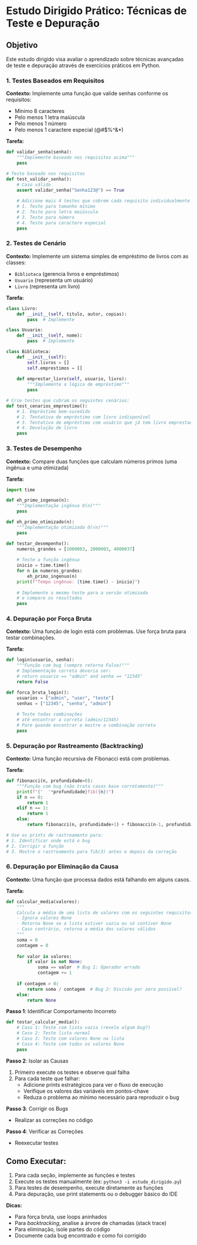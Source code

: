 # Estudo Dirigido Prático: Técnicas de Teste e Depuração

## Objetivo
Este estudo dirigido visa avaliar o aprendizado sobre técnicas avançadas de teste e depuração através de exercícios práticos em Python.

### 1. Testes Baseados em Requisitos

**Contexto:** Implemente uma função que valide senhas conforme os requisitos:
- Mínimo 8 caracteres
- Pelo menos 1 letra maiúscula
- Pelo menos 1 número
- Pelo menos 1 caractere especial (@#$%^&*)

**Tarefa:**
```python
def validar_senha(senha):
    """Implemente baseado nos requisitos acima"""
    pass

# Teste baseado nos requisitos
def test_validar_senha():
    # Caso válido
    assert validar_senha("Senha123@") == True
    
    # Adicione mais 4 testes que cobrem cada requisito individualmente
    # 1. Teste para tamanho mínimo
    # 2. Teste para letra maiúscula
    # 3. Teste para número
    # 4. Teste para caractere especial
    pass
```

### 2. Testes de Cenário

**Contexto:** Implemente um sistema simples de empréstimo de livros com as classes:
- `Biblioteca` (gerencia livros e empréstimos)
- `Usuario` (representa um usuário)
- `Livro` (representa um livro)

**Tarefa:**
```python
class Livro:
    def __init__(self, titulo, autor, copias):
        pass  # Implemente

class Usuario:
    def __init__(self, nome):
        pass  # Implemente

class Biblioteca:
    def __init__(self):
        self.livros = []
        self.emprestimos = []
    
    def emprestar_livro(self, usuario, livro):
        """Implemente a lógica de empréstimo"""
        pass

# Crie testes que cubram os seguintes cenários:
def test_cenarios_emprestimo():
    # 1. Empréstimo bem-sucedido
    # 2. Tentativa de empréstimo com livro indisponível
    # 3. Tentativa de empréstimo com usuário que já tem livro emprestado
    # 4. Devolução de livro
    pass
```

### 3. Testes de Desempenho

**Contexto:** Compare duas funções que calculam números primos (uma ingênua e uma otimizada)

**Tarefa:**
```python
import time

def eh_primo_ingenuo(n):
    """Implementação ingênua O(n)"""
    pass

def eh_primo_otimizado(n):
    """Implementação otimizada O(√n)"""
    pass

def testar_desempenho():
    numeros_grandes = [1000003, 2000003, 4000037]
    
    # Teste a função ingênua
    inicio = time.time()
    for n in numeros_grandes:
        eh_primo_ingenuo(n)
    print(f"Tempo ingênuo: {time.time() - inicio}")
    
    # Implemente o mesmo teste para a versão otimizada
    # e compare os resultados
    pass
```

### 4. Depuração por Força Bruta

**Contexto:** Uma função de login está com problemas. Use força bruta para testar combinações.

**Tarefa:**
```python
def login(usuario, senha):
    """Função com bug (sempre retorna False)"""
    # Implementação correta deveria ser:
    # return usuario == "admin" and senha == "12345"
    return False

def forca_bruta_login():
    usuarios = ["admin", "user", "teste"]
    senhas = ["12345", "senha", "admin"]
    
    # Teste todas combinações
    # até encontrar a correta (admin/12345)
    # Pare quando encontrar e mostre a combinação correta
    pass
```

### 5. Depuração por Rastreamento (Backtracking)

**Contexto:** Uma função recursiva de Fibonacci está com problemas.

**Tarefa:**
```python
def fibonacci(n, profundidade=0):
    """Função com bug (não trata casos base corretamente)"""
    print(f"{'  '*profundidade}fib({n})")
    if n == 0:
        return 1
    elif n == 1:
        return 1
    else:
        return fibonacci(n, profundidade+1) + fibonacci(n-1, profundidade+1)

# Use os prints de rastreamento para:
# 1. Identificar onde está o bug
# 2. Corrigir a função
# 3. Mostre o rastreamento para fib(3) antes e depois da correção
```

### 6. Depuração por Eliminação da Causa

**Contexto:** Uma função que processa dados está falhando em alguns casos.

**Tarefa:**
```python
def calcular_media(valores):
    """
    Calcula a média de uma lista de valores com os seguintes requisitos:
    - Ignora valores None
    - Retorna None se a lista estiver vazia ou só contiver None
    - Caso contrário, retorna a média dos valores válidos
    """
    soma = 0
    contagem = 0
    
    for valor in valores:
        if valor is not None:
            soma == valor  # Bug 1: Operador errado
            contagem += 1
    
    if contagem > 0:
        return soma / contagem  # Bug 2: Divisão por zero possível?
    else:
        return None
```

**Passo 1**: Identificar Comportamento Incorreto

```python
def testar_calcular_media():
    # Caso 1: Teste com lista vazia (revele algum bug?)
    # Caso 2: Teste lista normal
    # Caso 3: Teste com valores None na lista
    # Caso 4: Teste com todos os valores None
    pass
```

**Passo 2**: Isolar as Causas

1. Primeiro execute os testes e observe qual falha
2. Para cada teste que falhar:
   - Adicione prints estratégicos para ver o fluxo de execução
   - Verifique os valores das variáveis em pontos-chave
   - Reduza o problema ao mínimo necessário para reproduzir o bug

**Passo 3**: Corrigir os Bugs 
- Realizar as correções no código

**Passo 4**: Verificar as Correções
- Reexecutar testes 

## Como Executar:

1. Para cada seção, implemente as funções e testes
2. Execute os testes manualmente (ex: `python3 -i estudo_dirigido.py`)
3. Para testes de desempenho, execute diretamente as funções
4. Para depuração, use print statements ou o debugger básico do IDE

**Dicas:**
- Para força bruta, use loops aninhados
- Para *backtracking*, analise a árvore de chamadas (stack trace)
- Para eliminação, isole partes do código
- Documente cada bug encontrado e como foi corrigido